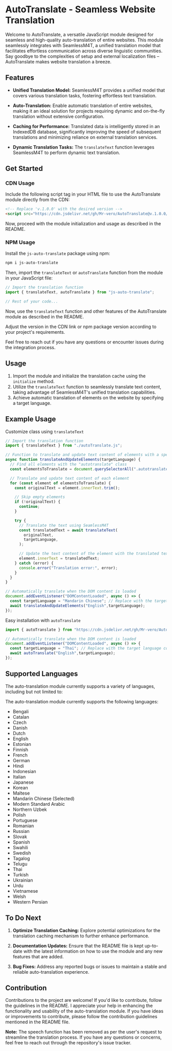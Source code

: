 # AutoTranslate - Seamless Website Translation

Welcome to AutoTranslate, a versatile JavaScript module designed for seamless and high-quality auto-translation of entire websites. This module seamlessly integrates with SeamlessM4T, a unified translation model that facilitates effortless communication across diverse linguistic communities. Say goodbye to the complexities of setup and external localization files – AutoTranslate makes website translation a breeze.

## Features

- **Unified Translation Model:** SeamlessM4T provides a unified model that covers various translation tasks, fostering effortless text translation.

- **Auto-Translation:** Enable automatic translation of entire websites, making it an ideal solution for projects requiring dynamic and on-the-fly translation without extensive configuration.

- **Caching for Performance:** Translated data is intelligently stored in an IndexedDB database, significantly improving the speed of subsequent translations and minimizing reliance on external translation services.

- **Dynamic Translation Tasks:** The `translateText` function leverages SeamlessM4T to perform dynamic text translation.

## Get Started

### CDN Usage

Include the following script tag in your HTML file to use the AutoTranslate module directly from the CDN:

```html
<!-- Replace 'v.1.0.0' with the desired version -->
<script src="https://cdn.jsdelivr.net/gh/Mr-vero/AutoTranslate@v.1.0.0/dist/autoTranslate.js"></script>
```

Now, proceed with the module initialization and usage as described in the README.

### NPM Usage

Install the `js-auto-translate` package using npm:

```bash
npm i js-auto-translate
```

Then, import the `translateText` or `autoTranslate` function from the module in your JavaScript file:

```javascript
// Import the translation function
import { translateText, autoTranslate } from "js-auto-translate";

// Rest of your code...
```

Now, use the `translateText` function and other features of the AutoTranslate module as described in the README.

Adjust the version in the CDN link or npm package version according to your project's requirements.

Feel free to reach out if you have any questions or encounter issues during the integration process.

## Usage

1. Import the module and initialize the translation cache using the `initialize` method.
2. Utilize the `translateText` function to seamlessly translate text content, taking advantage of SeamlessM4T's unified translation capabilities.
3. Achieve automatic translation of elements on the website by specifying a target language.

## Example Usage

Customize class using `translateText`
```javascript
// Import the translation function
import { translateText } from "./autoTranslate.js";

// Function to translate and update text content of elements with a specific class
async function translateAndUpdateElements(targetLanguage) {
  // Find all elements with the "autotranslate" class
  const elementsToTranslate = document.querySelectorAll(".autotranslate");

  // Translate and update text content of each element
  for (const element of elementsToTranslate) {
    const originalText = element.innerText.trim();

    // Skip empty elements
    if (!originalText) {
      continue;
    }

    try {
      // Translate the text using SeamlessM4T
      const translatedText = await translateText(
        originalText,
        targetLanguage,
      );

      // Update the text content of the element with the translated text
      element.innerText = translatedText;
    } catch (error) {
      console.error("Translation error:", error);
    }
  }
}

// Automatically translate when the DOM content is loaded
document.addEventListener("DOMContentLoaded", async () => {
  const targetLanguage = "Mandarin Chinese"; // Replace with the target language code
  await translateAndUpdateElements("English",targetLanguage);
});
```

Easy installation with `autoTranslate`
```javascript
import { autoTranslate } from "https://cdn.jsdelivr.net/gh/Mr-vero/AutoTranslate@v.1.0.1/dist/autoTranslate.js";

// Automatically translate when the DOM content is loaded
document.addEventListener("DOMContentLoaded", async () => {
  const targetLanguage = "Thai"; // Replace with the target language code
  await autoTranslate("English",targetLanguage);
});
```

## Supported Languages

The auto-translation module currently supports a variety of languages, including but not limited to:


The auto-translation module currently supports the following languages:

- Bengali
- Catalan
- Czech
- Danish
- Dutch
- English
- Estonian
- Finnish
- French
- German
- Hindi
- Indonesian
- Italian
- Japanese
- Korean
- Maltese
- Mandarin Chinese (Selected)
- Modern Standard Arabic
- Northern Uzbek
- Polish
- Portuguese
- Romanian
- Russian
- Slovak
- Spanish
- Swahili
- Swedish
- Tagalog
- Telugu
- Thai
- Turkish
- Ukrainian
- Urdu
- Vietnamese
- Welsh
- Western Persian

## To Do Next

1. **Optimize Translation Caching:** Explore potential optimizations for the translation caching mechanism to further enhance performance.

2. **Documentation Updates:** Ensure that the README file is kept up-to-date with the latest information on how to use the module and any new features that are added.

3. **Bug Fixes:** Address any reported bugs or issues to maintain a stable and reliable auto-translation experience.

## Contribution

Contributions to the project are welcome! If you'd like to contribute, follow the guidelines in the README. I appreciate your help in enhancing the functionality and usability of the auto-translation module. If you have ideas or improvements to contribute, please follow the contribution guidelines mentioned in the README file.

**Note:** The speech function has been removed as per the user's request to streamline the translation process. If you have any questions or concerns, feel free to reach out through the repository's issue tracker.

